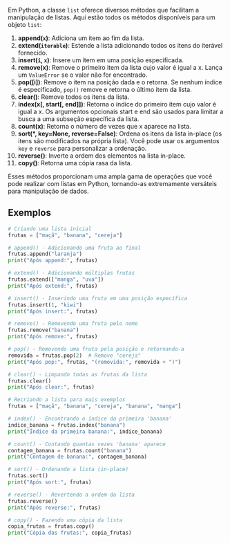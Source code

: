 Em Python, a classe `list` oferece diversos métodos que facilitam a manipulação de listas. Aqui estão todos os métodos disponíveis para um objeto `list`:

1. **append(`x`)**: Adiciona um item ao fim da lista.
2. **extend(`iterable`)**: Estende a lista adicionando todos os itens do iterável fornecido.
3. **insert(`i`, `x`)**: Insere um item em uma posição especificada.
4. **remove(x)**: Remove o primeiro item da lista cujo valor é igual a x. Lança um `ValueError` se o valor não for encontrado.
5. **pop([i])**: Remove o item na posição dada e o retorna. Se nenhum índice é especificado, `pop()` remove e retorna o último item da lista.
6. **clear()**: Remove todos os itens da lista.
7. **index(x[, start[, end]])**: Retorna o índice do primeiro item cujo valor é igual a x. Os argumentos opcionais start e end são usados para limitar a busca a uma subseção específica da lista.
8. **count(x)**: Retorna o número de vezes que x aparece na lista.
9. **sort(*, key=None, reverse=False)**: Ordena os itens da lista in-place (os itens são modificados na própria lista). Você pode usar os argumentos `key` e `reverse` para personalizar a ordenação.
10. **reverse()**: Inverte a ordem dos elementos na lista in-place.
11. **copy()**: Retorna uma cópia rasa da lista.

Esses métodos proporcionam uma ampla gama de operações que você pode realizar com listas em Python, tornando-as extremamente versáteis para manipulação de dados.

## Exemplos

```python
# Criando uma lista inicial
frutas = ["maçã", "banana", "cereja"]

# append() - Adicionando uma fruta ao final
frutas.append("laranja")
print("Após append:", frutas)

# extend() - Adicionando múltiplas frutas
frutas.extend(["manga", "uva"])
print("Após extend:", frutas)

# insert() - Inserindo uma fruta em uma posição específica
frutas.insert(1, "kiwi")
print("Após insert:", frutas)

# remove() - Removendo uma fruta pelo nome
frutas.remove("banana")
print("Após remove:", frutas)

# pop() - Removendo uma fruta pela posição e retornando-a
removida = frutas.pop(2)  # Remove "cereja"
print("Após pop:", frutas, "(removida:", removida + ")")

# clear() - Limpando todas as frutas da lista
frutas.clear()
print("Após clear:", frutas)

# Recriando a lista para mais exemplos
frutas = ["maçã", "banana", "cereja", "banana", "manga"]

# index() - Encontrando o índice da primeira 'banana'
indice_banana = frutas.index("banana")
print("Índice da primeira banana:", indice_banana)

# count() - Contando quantas vezes 'banana' aparece
contagem_banana = frutas.count("banana")
print("Contagem de banana:", contagem_banana)

# sort() - Ordenando a lista (in-place)
frutas.sort()
print("Após sort:", frutas)

# reverse() - Revertendo a ordem da lista
frutas.reverse()
print("Após reverse:", frutas)

# copy() - Fazendo uma cópia da lista
copia_frutas = frutas.copy()
print("Cópia das frutas:", copia_frutas)

```